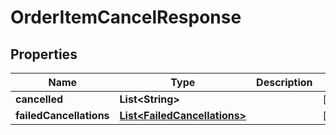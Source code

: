
# OrderItemCancelResponse

## Properties
Name | Type | Description | Notes
------------ | ------------- | ------------- | -------------
**cancelled** | **List&lt;String&gt;** |  |  [optional]
**failedCancellations** | [**List&lt;FailedCancellations&gt;**](FailedCancellations.md) |  |  [optional]



